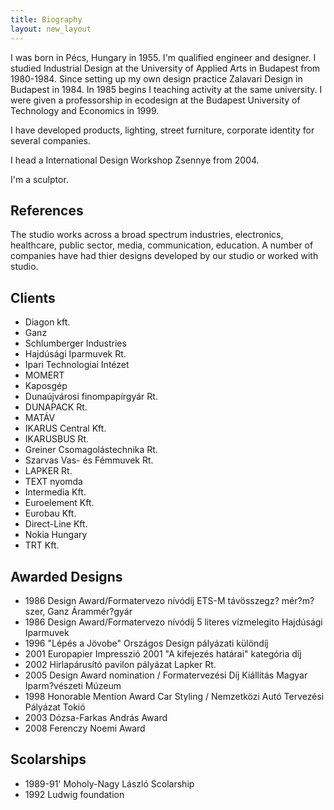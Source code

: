 ```yaml
---
title: Biography
layout: new_layout
---
```

I was born in Pécs, Hungary in 1955. I'm qualified engineer and designer. I studied Industrial Design at the University of Applied Arts in Budapest from 1980-1984. Since setting up my own design practice Zalavari Design in Budapest in 1984. In 1985 begins I teaching activity at the same university. I were given a professorship in ecodesign at the Budapest University of Technology and Economics in 1999.

I have developed products, lighting, street furniture, corporate identity for several companies.

I head a International Design Workshop Zsennye from 2004.

I'm a sculptor.

## References
The studio works across a broad spectrum industries, electronics, healthcare, public sector, media, communication, education. A number of companies have had thier designs developed by our studio or worked with studio.

## Clients
- Diagon kft.
- Ganz
- Schlumberger Industries
- Hajdúsági Iparmuvek Rt.
- Ipari Technologiai Intézet
- MOMERT
- Kaposgép
- Dunaújvárosi finompapírgyár Rt.
- DUNAPACK Rt.
- MATÁV
- IKARUS Central Kft.
- IKARUSBUS Rt.
- Greiner Csomagolástechnika Rt.
- Szarvas Vas- és Fémmuvek Rt.
- LAPKER Rt.
- TEXT nyomda
- Intermedia Kft.
- Euroelement Kft.
- Eurobau Kft.
- Direct-Line Kft.
- Nokia Hungary
- TRT Kft.

## Awarded Designs
- 1986 Design Award/Formatervezo nívódíj ETS-M távösszegz? mér?m?szer, Ganz Árammér?gyár
- 1986 Design Award/Formatervezo nívódíj 5 literes vízmelegito Hajdúsági Iparmuvek
- 1996 "Lépés a Jövobe" Országos Design pályázati különdíj
- 2001 Europapier Impresszió 2001 "A kifejezés határai" kategória díj
- 2002 Hirlapárusító pavilon pályázat Lapker Rt.
- 2005 Design Award nomination / Formatervezési Díj Kiállítás Magyar Iparm?vészeti 
Múzeum
- 1998 Honorable Mention Award Car Styling / Nemzetközi Autó Tervezési Pályázat Tokió
- 2003 Dózsa-Farkas András Award
- 2008 Ferenczy Noemi Award

## Scolarships
- 1989-91' Moholy-Nagy László Scolarship
- 1992 Ludwig foundation
